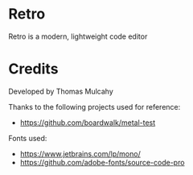# Retro
Retro is a modern, lightweight code editor


# Credits
Developed by Thomas Mulcahy

Thanks to the following projects used for reference:
 - https://github.com/boardwalk/metal-test

 Fonts used:
 - https://www.jetbrains.com/lp/mono/
 - https://github.com/adobe-fonts/source-code-pro